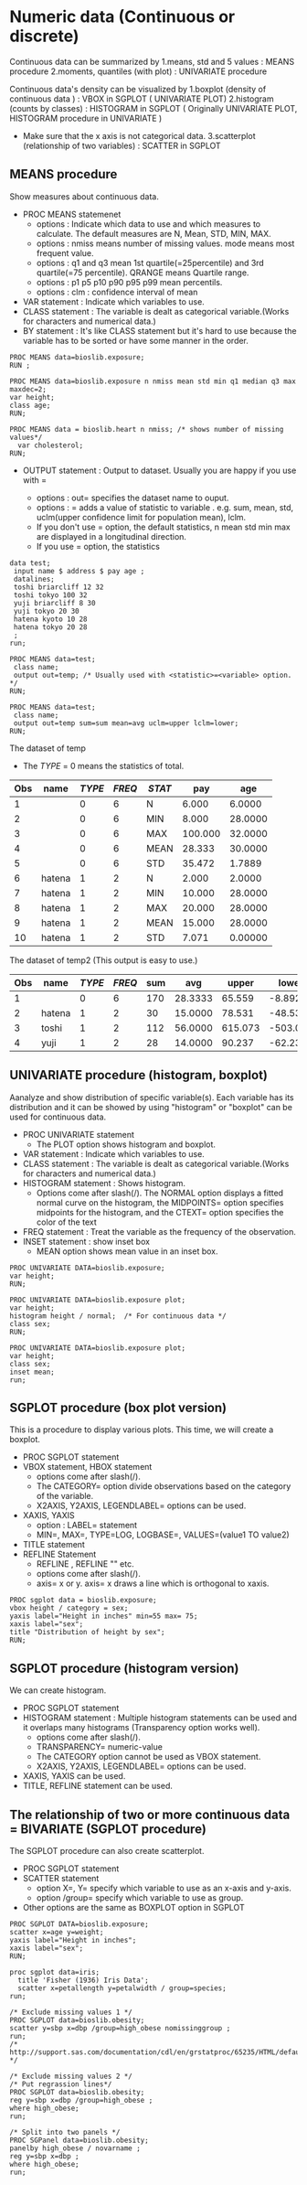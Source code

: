 Numeric data (Continuous or discrete)
=====================================

Continuous data can be summarized by
1.means, std and 5 values : MEANS procedure
2.moments, quantiles (with plot)  :  UNIVARIATE procedure

Continuous data's density can be visualized by 
1.boxplot (density of continuous data ) : VBOX in SGPLOT ( UNIVARIATE PLOT) 
2.histogram  (counts by classes)  : HISTOGRAM in SGPLOT ( Originally UNIVARIATE PLOT,  HISTOGRAM procedure in UNIVARIATE )
  * Make sure that the x axis is not categorical data.
3.scatterplot  (relationship of two variables) : SCATTER in SGPLOT 


MEANS procedure
---------------

Show measures about continuous data.

* PROC MEANS statemenet
  + options : Indicate which data to use and which measures to calculate. The default measures are N, Mean, STD, MIN, MAX.
  + options : nmiss means number of missing values. mode means most frequent value.
  + options : q1 and q3 mean 1st quartile(=25percentile) and 3rd quartile(=75 percentile). QRANGE means Quartile range.
  + options : p1 p5 p10 p90 p95 p99 mean percentils.
  + options : clm  :  confidence interval of mean
* VAR statement  :  Indicate which variables to use.
* CLASS statement  :  The variable is dealt as categorical variable.(Works for characters and numerical data.)
* BY statement  : It's like CLASS statement but it's hard to use because the variable has to be sorted or have some manner in the order.

~~~ SAS
PROC MEANS data=bioslib.exposure;
RUN ;

PROC MEANS data=bioslib.exposure n nmiss mean std min q1 median q3 max maxdec=2;
var height;
class age;
RUN;

PROC MEANS data = bioslib.heart n nmiss; /* shows number of missing values*/
  var cholesterol;
RUN;
~~~

* OUTPUT statement : Output to dataset. Usually you are happy if you use with <statistic>=<variable>
  + options : out=<dataset> specifies the dataset name to ouput.
  + options : <statistic>=<variable> adds a value of statistic to variable . e.g. sum, mean, std, uclm(upper confidence limit for population mean), lclm.
  + If you don't use <statistic>=<variable> option, the default statistics, n mean std min max are displayed in a longitudinal direction.
  + If you use <statistic>=<variable> option, the statistics 

~~~ SAS
data test;
 input name $ address $ pay age ;
 datalines;
 toshi briarcliff 12 32
 toshi tokyo 100 32
 yuji briarcliff 8 30
 yuji tokyo 20 30
 hatena kyoto 10 28
 hatena tokyo 20 28
 ; 
run;

PROC MEANS data=test;
 class name;
 output out=temp; /* Usually used with <statistic>=<variable> option. */
RUN;

PROC MEANS data=test;
 class name;
 output out=temp sum=sum mean=avg uclm=upper lclm=lower;
RUN;
~~~

The dataset of temp
* The _TYPE_ = 0 means the statistics of total.

| Obs | name | _TYPE_ | _FREQ_ | _STAT_ | pay | age | 
|-----|--------|-----|-------|-------|--------|------
| 1   |        | 0   |   6   |  N    | 6.000  | 6.0000 
| 2   |        | 0   |   6   |  MIN  | 8.000  | 28.0000 
| 3   |        | 0   |   6   |  MAX  | 100.000| 32.0000 
| 4   |        | 0   |   6   |  MEAN | 28.333 | 30.0000 
| 5   |        | 0   |   6   |  STD  | 35.472 | 1.7889 
| 6   | hatena | 1   |   2   |  N    | 2.000  | 2.0000 
| 7   | hatena | 1   |   2   |  MIN  | 10.000 | 28.0000 
| 8   | hatena | 1   |   2   |  MAX  | 20.000 | 28.0000 
| 9   | hatena | 1   |   2   |  MEAN | 15.000 | 28.0000 
| 10  | hatena | 1   |   2   |  STD  | 7.071  | 0.00000 

The dataset of temp2 (This output is easy to use.)

|Obs | name | _TYPE_ | _FREQ_ | sum | avg | upper | lower 
|----|------|--------|--------|-----|-----|-------|------
|1   |      |  0     |    6   |170  |28.3333| 65.559| -8.892 
|2   |hatena|  1     |    2   |30   |15.0000| 78.531| -48.531 
|3   |toshi |  1     |    2   |112  |56.0000| 615.073| -503.073 
|4   |yuji  |  1     |    2   |28   |14.0000| 90.237| -62.237 


UNIVARIATE procedure (histogram, boxplot)
-------------------------------------

Aanalyze and show distribution of specific variable(s).
Each variable has its distribution and it can be showed by using "histogram" or "boxplot" can be used for continuous data.

* PROC UNIVARIATE statement 
  + The PLOT option shows histogram and boxplot.
* VAR statement  : Indicate which variables to use.
* CLASS statement  : The variable is dealt as categorical variable.(Works for characters and numerical data.)
* HISTOGRAM statement  : Shows histogram.
  + Options come after slash(/). The NORMAL option displays a fitted normal curve on the histogram, the MIDPOINTS= option specifies midpoints for the histogram, and the CTEXT= option specifies the color of the text  
* FREQ statement  : Treat the variable as the frequency of the observation. 
* INSET statement : show inset box
  + MEAN option shows mean value in an inset box.

~~~ SAS
PROC UNIVARIATE DATA=bioslib.exposure;
var height;
RUN;

PROC UNIVARIATE DATA=bioslib.exposure plot;
var height;
histogram height / normal;  /* For continuous data */
class sex;
RUN;

PROC UNIVARIATE DATA=bioslib.exposure plot;
var height;
class sex;
inset mean;
run;
~~~


SGPLOT procedure (box plot version)
-----------------------------------

This is a procedure to display various plots. This time, we will create a boxplot.

* PROC SGPLOT statement
* VBOX statement, HBOX statement
  + options come after slash(/). 
  + The CATEGORY=<variable> option divide observations based on the category of the variable.
  + X2AXIS, Y2AXIS, LEGENDLABEL= options can be used.
* XAXIS, YAXIS 
  + option : LABEL= statement
  + MIN=, MAX=, TYPE=LOG, LOGBASE=, VALUES=(value1 TO value2)
* TITLE statement
* REFLINE Statement
  + REFLINE <num> , REFLINE "<DATEFORMAT>" etc.
  + options come after slash(/).
  + axis= x or y. axis= x draws a line which is orthogonal to xaxis.


~~~ SAS
PROC sgplot data = bioslib.exposure;
vbox height / category = sex;
yaxis label="Height in inches" min=55 max= 75;
xaxis label="sex";
title "Distribution of height by sex";
RUN;
~~~ 


SGPLOT procedure (histogram version)
-----------------------------------

We can create histogram.

* PROC SGPLOT statement
* HISTOGRAM statement : Multiple histogram statements can be used and it overlaps many histograms (Transparency option works well).
  + options come after slash(/). 
  + TRANSPARENCY= numeric-value
  + The CATEGORY option cannot be used as VBOX statement.
  + X2AXIS, Y2AXIS, LEGENDLABEL= options can be used.
* XAXIS, YAXIS can be used.
* TITLE, REFLINE statement can be used.



The relationship of two or more continuous data = BIVARIATE (SGPLOT procedure)
------------------------------------------------------------------------------

The SGPLOT procedure can also create scatterplot.

* PROC SGPLOT statement
* SCATTER statement
  + option X=, Y= specify which variable to use as an x-axis and y-axis.
  + option /group=<variable> specify which variable to use as group.
* Other options are the same as BOXPLOT option in SGPLOT

~~~ SAS
PROC SGPLOT DATA=bioslib.exposure;
scatter x=age y=weight;
yaxis label="Height in inches";
xaxis label="sex";
RUN;

proc sgplot data=iris;
  title 'Fisher (1936) Iris Data';
  scatter x=petallength y=petalwidth / group=species;
run;

/* Exclude missing values 1 */
PROC SGPLOT data=bioslib.obesity;
scatter y=sbp x=dbp /group=high_obese nomissinggroup ;
run;
/* http://support.sas.com/documentation/cdl/en/grstatproc/65235/HTML/default/viewer.htm#p1lcbd3lhs3t3bn1jk6d8sjt2yqx.htm */

/* Exclude missing values 2 */
/* Put regrassion lines*/
PROC SGPLOT data=bioslib.obesity;
reg y=sbp x=dbp /group=high_obese ;
where high_obese;
run;

/* Split into two panels */
PROC SGPanel data=bioslib.obesity;
panelby high_obese / novarname ;
reg y=sbp x=dbp ;
where high_obese;
run;
~~~


